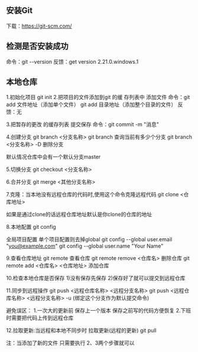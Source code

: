 ## 安装Git
 下载：https://git-scm.com/

## 检测是否安装成功
 命令：git --version
 反馈：get version 2.21.0.windows.1

## 本地仓库
 1.初始化项目 git init
 2.把项目的文件添加到git 的缓 存列表中
 添加文件
 命令：git add 文件地址（添加单个文件） 
       git add 目录地址（添加整个目录的文件）
 反馈：无
 
 3.把暂存的更改 的缓存列表 提交保存
 命令：git commit -m "消息"
 
 4.创建分支
 git branch <分支名称>
 git branch 查询当前有多少个分支
 git branch <分支名称> -D 删除分支

 默认情况仓库中会有一个默认分支master

 5.切换分支
 git checkout <分支名称>

 6.合并分支
 git merge <其他分支名称>

 7.克隆：当本地没有远程仓库的代码时,使用这个命令克隆远程代码
 git clone <仓库地址>

 如果是通过clone的话远程仓库地址默认是你clone的仓库的地址

8.本地配置
git config

全局项目配置 单个项目配置则去掉global
git config --global user.email "you@example.com"
git config --global user.name "Your Name"

9.查看仓库地址
git remote  查看仓库
git remote remove <仓库名>  删除仓库
git remote add <仓库名> <仓库地址>  添加仓库

10.检查本地仓库是否保存
 1)没有保存先保存
 2)保存好了就可以提交到远程仓库

 11.同步到远程操作
 git push <远程仓库名称> <远程分支名称>
 git push <远程仓库名称> <远程分支名称> -u (绑定这个分支作为默认提交命令)

 避免误区：
 1.一次大的更新前 保存上一个版本 保存之前写的代码方便恢复
 2.下班时需要把代码上传到远程仓库

 12.拉取更新:当远程和本地不同步时 拉取更新(远程的更新)
 git pull

 注：当添加了新的文件 只需要执行 2、3两个步骤就可以

##
